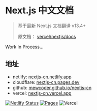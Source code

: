 # Next.js 中文文档

> 基于最新 Next.js 文档翻译 v13.4+
>
> 原文档： [vercel/nextjs/docs](https://github.com/vercel/next.js/tree/canary/docs)

Work In Process...

## 地址

- netlify: [nextjs-cn.netlify.app](https://nextjs-cn.netlify.app/)
- cloudflare: [nextjs-cn.pages.dev](https://nextjs-cn.pages.dev/)
- github: [mewcoder.github.io/nextjs-cn](https://mewcoder.github.io/nextjs-cn/)
- vercel: [nextjs-cn.vercel.app](https://nextjs-cn.vercel.app/)

[![Netlify Status](https://api.netlify.com/api/v1/badges/af1aea8f-ab76-41fc-b1ef-1dbc0563b02d/deploy-status)](https://app.netlify.com/sites/transcendent-blancmange-c4c04d/deploys)
[![Pages](https://github.com/mewcoder/nextjs-cn/actions/workflows/gh-pages.yml/badge.svg)](https://github.com/mewcoder/nextjs-cn/actions/workflows/gh-pages.yml) ![Vercel](https://therealsujitk-vercel-badge.vercel.app/?app=nextjs-cn)
